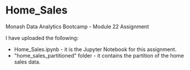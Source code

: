 # Home_Sales
Monash Data Analytics Bootcamp - Module 22 Assignment 

I have uploaded the following:
  - Home_Sales.ipynb - it is the Jupyter Notebook for this assignment.
  - "home_sales_partitioned" folder - it contains the partition of the home sales data. 


